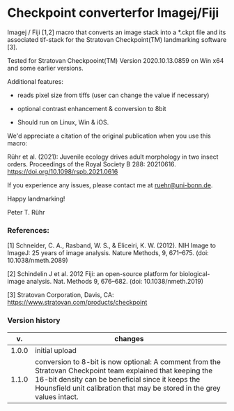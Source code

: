 # Checkpoint converterfor Imagej/Fiji
Imagej / Fiji [1,2] macro that converts an image stack into a \*.ckpt file and its associated tif-stack for the Stratovan Checkpoint(TM) landmarking software [3].

Tested for Stratovan Checkpooint(TM) Version 2020.10.13.0859 on Win x64 and some earlier versions.

 Additional features:
 * reads pixel size from tiffs (user can change the value if necessary)
 * optional contrast enhancement & conversion to 8bit
   
 * Should run on Linux, Win & iOS.

We'd appreciate a citation of the original publication when you use this macro:

Rühr et al. (2021): Juvenile ecology drives adult morphology in two insect orders. Proceedings of the Royal Society B 288: 20210616. https://doi.org/10.1098/rspb.2021.0616

If you experience any issues, please contact me at ruehr@uni-bonn.de.

Happy landmarking!

Peter T. Rühr

### References:

[1] Schneider, C. A., Rasband, W. S., & Eliceiri, K. W. (2012). NIH Image to ImageJ: 25 years of image analysis. Nature Methods, 9, 671–675. (doi: 10.1038/nmeth.2089)

[2] Schindelin J et al. 2012 Fiji: an open-source platform for biological-image analysis. Nat. Methods 9, 676–682. (doi: 10.1038/nmeth.2019)

[3] Stratovan Corporation, Davis, CA: https://www.stratovan.com/products/checkpoint

### Version history
v.  | changes
------------- | -------------
1.0.0  | initial upload
1.1.0  | conversion to 8-bit is now optional: A comment from the Stratovan Checkpoint team explained that keeping the 16-bit density can be beneficial since it keeps the Hounsfield unit calibration that may be stored in the grey values intact.